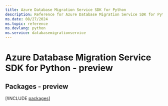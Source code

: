 ```yaml
---
title: Azure Database Migration Service SDK for Python
description: Reference for Azure Database Migration Service SDK for Python
ms.date: 08/27/2024
ms.topic: reference
ms.devlang: python
ms.service: databasemigrationservice
---
```

# Azure Database Migration Service SDK for Python - preview
## Packages - preview
[!INCLUDE [packages](database-migration-service-index.md)]